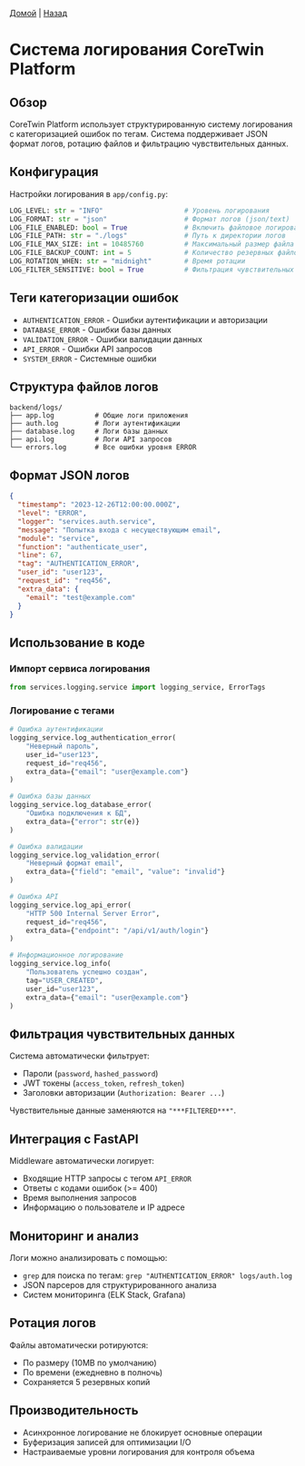[Домой](../README.md) | [Назад](../content/Description_for_agents.md)

# Система логирования CoreTwin Platform

## Обзор

CoreTwin Platform использует структурированную систему логирования с категоризацией ошибок по тегам. Система поддерживает JSON формат логов, ротацию файлов и фильтрацию чувствительных данных.

## Конфигурация

Настройки логирования в `app/config.py`:

```python
LOG_LEVEL: str = "INFO"                    # Уровень логирования
LOG_FORMAT: str = "json"                   # Формат логов (json/text)
LOG_FILE_ENABLED: bool = True              # Включить файловое логирование
LOG_FILE_PATH: str = "./logs"              # Путь к директории логов
LOG_FILE_MAX_SIZE: int = 10485760          # Максимальный размер файла (10MB)
LOG_FILE_BACKUP_COUNT: int = 5             # Количество резервных файлов
LOG_ROTATION_WHEN: str = "midnight"        # Время ротации
LOG_FILTER_SENSITIVE: bool = True          # Фильтрация чувствительных данных
```

## Теги категоризации ошибок

- `AUTHENTICATION_ERROR` - Ошибки аутентификации и авторизации
- `DATABASE_ERROR` - Ошибки базы данных
- `VALIDATION_ERROR` - Ошибки валидации данных
- `API_ERROR` - Ошибки API запросов
- `SYSTEM_ERROR` - Системные ошибки

## Структура файлов логов

```
backend/logs/
├── app.log          # Общие логи приложения
├── auth.log         # Логи аутентификации
├── database.log     # Логи базы данных
├── api.log          # Логи API запросов
└── errors.log       # Все ошибки уровня ERROR
```

## Формат JSON логов

```json
{
  "timestamp": "2023-12-26T12:00:00.000Z",
  "level": "ERROR",
  "logger": "services.auth.service",
  "message": "Попытка входа с несуществующим email",
  "module": "service",
  "function": "authenticate_user",
  "line": 67,
  "tag": "AUTHENTICATION_ERROR",
  "user_id": "user123",
  "request_id": "req456",
  "extra_data": {
    "email": "test@example.com"
  }
}
```

## Использование в коде

### Импорт сервиса логирования

```python
from services.logging.service import logging_service, ErrorTags
```

### Логирование с тегами

```python
# Ошибка аутентификации
logging_service.log_authentication_error(
    "Неверный пароль",
    user_id="user123",
    request_id="req456",
    extra_data={"email": "user@example.com"}
)

# Ошибка базы данных
logging_service.log_database_error(
    "Ошибка подключения к БД",
    extra_data={"error": str(e)}
)

# Ошибка валидации
logging_service.log_validation_error(
    "Неверный формат email",
    extra_data={"field": "email", "value": "invalid"}
)

# Ошибка API
logging_service.log_api_error(
    "HTTP 500 Internal Server Error",
    request_id="req456",
    extra_data={"endpoint": "/api/v1/auth/login"}
)

# Информационное логирование
logging_service.log_info(
    "Пользователь успешно создан",
    tag="USER_CREATED",
    user_id="user123",
    extra_data={"email": "user@example.com"}
)
```

## Фильтрация чувствительных данных

Система автоматически фильтрует:
- Пароли (`password`, `hashed_password`)
- JWT токены (`access_token`, `refresh_token`)
- Заголовки авторизации (`Authorization: Bearer ...`)

Чувствительные данные заменяются на `"***FILTERED***"`.

## Интеграция с FastAPI

Middleware автоматически логирует:
- Входящие HTTP запросы с тегом `API_ERROR`
- Ответы с кодами ошибок (>= 400)
- Время выполнения запросов
- Информацию о пользователе и IP адресе

## Мониторинг и анализ

Логи можно анализировать с помощью:
- `grep` для поиска по тегам: `grep "AUTHENTICATION_ERROR" logs/auth.log`
- JSON парсеров для структурированного анализа
- Систем мониторинга (ELK Stack, Grafana)

## Ротация логов

Файлы автоматически ротируются:
- По размеру (10MB по умолчанию)
- По времени (ежедневно в полночь)
- Сохраняется 5 резервных копий

## Производительность

- Асинхронное логирование не блокирует основные операции
- Буферизация записей для оптимизации I/O
- Настраиваемые уровни логирования для контроля объема
